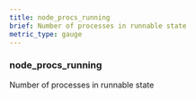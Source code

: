 ```yaml
---
title: node_procs_running
brief: Number of processes in runnable state
metric_type: gauge
---
```

### node_procs_running

Number of processes in runnable state